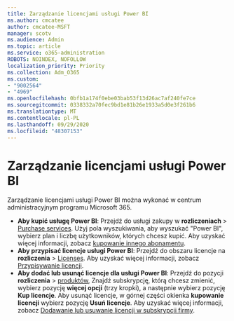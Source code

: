 ```yaml
---
title: Zarządzanie licencjami usługi Power BI
ms.author: cmcatee
author: cmcatee-MSFT
manager: scotv
ms.audience: Admin
ms.topic: article
ms.service: o365-administration
ROBOTS: NOINDEX, NOFOLLOW
localization_priority: Priority
ms.collection: Adm_O365
ms.custom:
- "9002564"
- "4969"
ms.openlocfilehash: 0bfb1a174f0ebe03bab53f13d26ac7af240fe7ce
ms.sourcegitcommit: 0338332a70fec9bd1e81b26e1933a5d0e3f261b6
ms.translationtype: MT
ms.contentlocale: pl-PL
ms.lasthandoff: 09/29/2020
ms.locfileid: "48307153"
---
```

# <a name="power-bi-license-management"></a>Zarządzanie licencjami usługi Power BI

Zarządzanie licencjami usługi Power BI można wykonać w centrum administracyjnym programu Microsoft 365.

- **Aby kupić usługę Power BI**: Przejdź do usługi zakupy w **rozliczeniach** \> [Purchase services](https://go.microsoft.com/fwlink/p/?linkid=868433). Użyj pola wyszukiwania, aby wyszukać "Power BI", wybierz plan i liczbę użytkowników, których chcesz kupić. Aby uzyskać więcej informacji, zobacz [kupowanie innego abonamentu](https://docs.microsoft.com/microsoft-365/commerce/try-or-buy-microsoft-365\#buy-a-different-subscription).
- **Aby przypisać licencje usługi Power BI**: Przejdź do obszaru licencje na **rozliczenia**  >  [Licenses](https://go.microsoft.com/fwlink/p/?linkid=842264). Aby uzyskać więcej informacji, zobacz [Przypisywanie licencji](https://docs.microsoft.com/microsoft-365/admin/manage/assign-licenses-to-users).
- **Aby dodać lub usunąć licencje dla usługi Power BI**: Przejdź do pozycji **rozliczenia**  >  [produktów](https://go.microsoft.com/fwlink/p/?linkid=842054), Znajdź subskrypcję, którą chcesz zmienić, wybierz pozycję **więcej opcji** (trzy kropki), a następnie wybierz pozycję **Kup licencje**. Aby usunąć licencje, w górnej części okienka **kupowanie licencji** wybierz pozycję **Usuń licencje**. Aby uzyskać więcej informacji, zobacz [Dodawanie lub usuwanie licencji w subskrypcji firmy](https://docs.microsoft.com/microsoft-365/commerce/licenses/buy-licenses#add-or-remove-licenses-for-your-business-subscription).